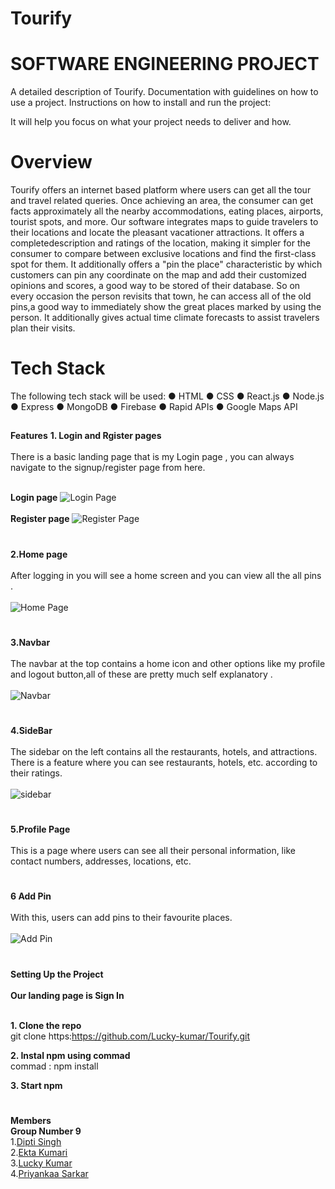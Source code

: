 # Tourify
# SOFTWARE ENGINEERING PROJECT
A detailed description of Tourify.
Documentation with guidelines on how to use a project. 
Instructions on how to install and run the project:

It will help you focus on what your project needs to deliver and how.

# Overview
Tourify offers an internet based platform where users can get all the tour and travel related queries. Once achieving an area, the consumer can get facts approximately all the nearby accommodations, eating places, airports, tourist spots, and more. Our software integrates maps to guide travelers to their locations and locate the pleasant vacationer attractions. It offers a completedescription and ratings of the location, making it simpler for the consumer to compare between exclusive locations and find the first-class spot for them. It additionally offers a "pin the place" characteristic by which customers can pin any coordinate on the map and add their customized opinions and scores, a good way to be stored of their database. So on every occasion the person revisits that town, he can access all of the old pins,a good way to immediately show the great places marked by using the person. It additionally gives actual time climate forecasts to assist travelers plan their visits.


# Tech Stack 
The following tech stack will be used:
● HTML
● CSS
● React.js
● Node.js
● Express
● MongoDB
● Firebase
● Rapid APIs
● Google Maps API

##
**Features** 
**1. Login and Rgister pages**<br><br>
There is a basic landing page that is my Login page , you can always navigate to the signup/register page from here.<br><br>

**Login page**
![Login Page](https://user-images.githubusercontent.com/82212464/201488711-ac334100-8be3-4434-b2d9-979a27e242d8.jpeg) <br><br>
**Register page**
![Register Page](https://user-images.githubusercontent.com/82212464/201488788-00e129cf-c46d-4438-90c4-eb6a8025e224.jpeg)

#
**2.Home page** <br><br>
After logging in you will see a home screen and you can view all the all pins .<br><br>
![Home Page](https://user-images.githubusercontent.com/82212464/201488833-b73270a6-c1de-4bc9-a580-085213418c35.jpeg)
#
**3.Navbar** <br><br>
The navbar at the top contains a home icon and other options like  my profile and logout button,all of these are pretty much self explanatory .<br><br>
![Navbar](https://user-images.githubusercontent.com/82212464/201488895-734f20fa-4cae-40d5-a471-e924d5458e41.jpeg)

#
**4.SideBar** <br><br>
The sidebar on the left contains all the restaurants, hotels, and attractions. There is a feature where you can see restaurants, hotels, etc. according to their ratings.<br><br>
![sidebar](https://user-images.githubusercontent.com/82212464/201488927-f4b5b1ae-9726-4e0e-9196-920fa9b2f031.jpeg)


#
**5.Profile Page** <br><br>
This is a page where users can see all their personal information, like contact numbers, addresses, locations, etc.

#
**6 Add Pin** <br><br>
With this, users can add pins to their favourite places.<br><br>
![Add Pin](https://user-images.githubusercontent.com/82212464/201489074-e91bebf6-6365-4bd8-be8f-7a0eaea0f5e8.jpeg)

#
**Setting Up the Project**<br><br>
     **Our landing page is Sign In** <br> <br>

**1. Clone the repo**<br>
git clone https:https://github.com/Lucky-kumar/Tourify.git <br>

**2. Instal npm using commad**<br>
commad : npm install <br>

**3. Start npm**<br>

#
**Members**<br>
**Group Number 9**<br>
1.[Dipti Singh](2020IMT-029)<br>
2.[Ekta Kumari](2020IMT-032)<br>
3.[Lucky Kumar](2020IMT-051)<br>
4.[Priyankaa Sarkar](2020IMT-075)<br>




